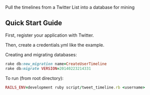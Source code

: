 Pull the timelines from a Twitter List into a database for mining

## Quick Start Guide

First, register your application with Twitter.

Then, create a credentials.yml like the example.

Creating and migrating databases:
```ruby
rake db:new_migration name=CreateUserTimeline
rake db:migrate VERSION=20140223214331
```

To run (from root directory):
```ruby
RAILS_ENV=development ruby script/tweet_timeline.rb <username>
```

